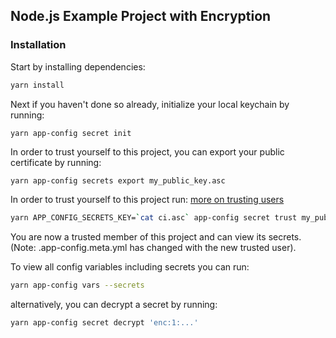 ## Node.js Example Project with Encryption

### Installation
Start by installing dependencies:
```sh
yarn install
```

Next if you haven't done so already, initialize your local keychain by running:
```sh
yarn app-config secret init
```

In order to trust yourself to this project, you can export your public certificate by running:
```
yarn app-config secrets export my_public_key.asc
```

In order to trust yourself to this project run: [more on trusting users](../../guide/intro/encryption.md#trusting-users)
```sh
yarn APP_CONFIG_SECRETS_KEY=`cat ci.asc` app-config secret trust my_public_key.asc
```

You are now a trusted member of this project and can view its secrets. (Note: .app-config.meta.yml has changed with the new trusted user). 

To view all config variables including secrets you can run:
```sh
yarn app-config vars --secrets
```

alternatively, you can decrypt a secret by running:
```sh
yarn app-config secret decrypt 'enc:1:...'
```
